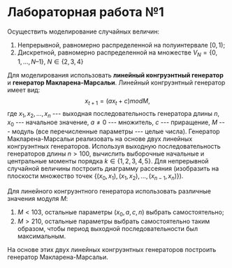 Лабораторная работа №1
========================================================

Осуществить моделирование случайных величин:  
1. Непрерывной, равномерно распределенной на полуинтервале $[0, 1)$;  
2. Дискретной, равномерно распределенной на множестве $V_N = \{0, 1, \ldots, N–1\}$, $N \in \{2, 3, 4\}$  

Для моделирования использовать **линейный конгруэнтный генератор** и **генератор Макларена-Марсальи**. Линейный конгруэнтный генератор имеет вид:  
$$
  x_{t+1} = (ax_t + c) mod M,
$$
где $x_1, x_2, \ldots, x_n$ --- выходная последовательность генератора длины $n$, $x_0$ --- начальное значение, $a \neq 0$ --- множитель, $c$ --- приращение, $M$ --- модуль (все перечисленные параметры --- целые числа). Генератор Макларена-Марсальи реализовать на основе двух линейных конгруэнтных генераторов. Используя выходную последовательность генераторов длины $n>100$, вычислить выборочные начальные и центральные моменты порядка $k \in \{1, 2, 3, 4, 5\}$. Для непрерывной случайной величины построить диаграмму рассеяния (изобразить на плоскости множество точек $\{(x_0, x_1), (x_1, x_2), \ldots, (x_{n-1}, x_n) \}$). 

Для линейного конгруэнтного генератора использовать различные значения модуля $M$:  
1. $M < 103$, остальные параметры $(x_0, a, с, n)$ выбрать самостоятельно;  
2. $M > 210$, остальные параметры выбрать самостоятельно таким образом, чтобы период выходной последовательности был максимальным. 

На основе этих двух линейных конгруэнтных генераторов построить генератор Макларена-Марсальи.


